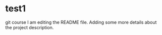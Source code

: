 # test1
git course
I am editing the README file. Adding some more details about the project description.
